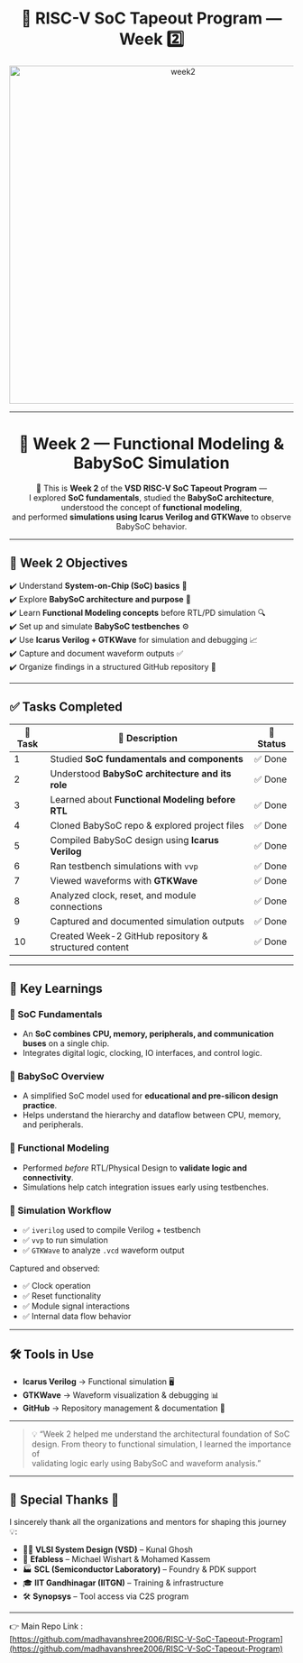 <h1 align="center">🔳 RISC-V SoC Tapeout Program — Week 2️⃣</h1>

<p align="center">
<img alt="week2" src="https://github.com/user-attachments/assets/your-image-id-here" width="600" />
</p>

---

<div align="center">

# 🚀 Week 2 — Functional Modeling & BabySoC Simulation

🌟 This is **Week 2** of the **VSD RISC-V SoC Tapeout Program** —  
I explored **SoC fundamentals**, studied the **BabySoC architecture**,  
understood the concept of **functional modeling**,  
and performed **simulations using Icarus Verilog and GTKWave** to observe BabySoC behavior.

</div>

---

## 🎯 Week 2 Objectives

✔️ Understand **System-on-Chip (SoC) basics** 🧩  
✔️ Explore **BabySoC architecture and purpose** 🍼  
✔️ Learn **Functional Modeling concepts** before RTL/PD simulation 🔍  
✔️ Set up and simulate **BabySoC testbenches** ⚙️  
✔️ Use **Icarus Verilog + GTKWave** for simulation and debugging 📈  
✔️ Capture and document waveform outputs ✅  
✔️ Organize findings in a structured GitHub repository 📂  

---

## ✅ Tasks Completed

| 📝 Task | 📌 Description | 🎯 Status |
| --- | --- | --- |
| 1 | Studied **SoC fundamentals and components** | ✅ Done |
| 2 | Understood **BabySoC architecture and its role** | ✅ Done |
| 3 | Learned about **Functional Modeling before RTL** | ✅ Done |
| 4 | Cloned BabySoC repo & explored project files | ✅ Done |
| 5 | Compiled BabySoC design using **Icarus Verilog** | ✅ Done |
| 6 | Ran testbench simulations with `vvp` | ✅ Done |
| 7 | Viewed waveforms with **GTKWave** | ✅ Done |
| 8 | Analyzed clock, reset, and module connections | ✅ Done |
| 9 | Captured and documented simulation outputs | ✅ Done |
| 10 | Created Week-2 GitHub repository & structured content | ✅ Done |

---

## 📒 Key Learnings

### 📌 SoC Fundamentals
- An **SoC combines CPU, memory, peripherals, and communication buses** on a single chip.
- Integrates digital logic, clocking, IO interfaces, and control logic.

### 📌 BabySoC Overview
- A simplified SoC model used for **educational and pre-silicon design practice**.
- Helps understand the hierarchy and dataflow between CPU, memory, and peripherals.

### 📌 Functional Modeling
- Performed *before* RTL/Physical Design to **validate logic and connectivity**.
- Simulations help catch integration issues early using testbenches.

### 📌 Simulation Workflow
- ✅ `iverilog` used to compile Verilog + testbench  
- ✅ `vvp` to run simulation  
- ✅ `GTKWave` to analyze `.vcd` waveform output  

Captured and observed:
- ✅ Clock operation  
- ✅ Reset functionality  
- ✅ Module signal interactions  
- ✅ Internal data flow behavior  

---

## 🛠️ Tools in Use

- **Icarus Verilog** → Functional simulation 🖥️  
- **GTKWave** → Waveform visualization & debugging 📊  
- **GitHub** → Repository management & documentation 📂  

---

> 💡 “Week 2 helped me understand the architectural foundation of SoC design.
From theory to functional simulation, I learned the importance of  
validating logic early using BabySoC and waveform analysis.”  

---

## 🙏 Special Thanks 👏  
I sincerely thank all the organizations and mentors for shaping this journey 💡:

- 🧑‍🏫 **VLSI System Design (VSD)** – Kunal Ghosh  
- 🤝 **Efabless** – Michael Wishart & Mohamed Kassem  
- 🏭 **SCL (Semiconductor Laboratory)** – Foundry & PDK support  
- 🎓 **IIT Gandhinagar (IITGN)** – Training & infrastructure  
- 🛠️ **Synopsys** – Tool access via C2S program  

---
👉 Main Repo Link :  
[https://github.com/madhavanshree2006/RISC-V-SoC-Tapeout-Program](https://github.com/madhavanshree2006/RISC-V-SoC-Tapeout-Program)

